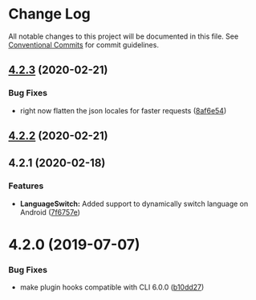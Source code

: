 # Change Log

All notable changes to this project will be documented in this file.
See [Conventional Commits](https://conventionalcommits.org) for commit guidelines.

## [4.2.3](https://github.com/lfabreges/nativescript-l/compare/v4.2.2...v4.2.3) (2020-02-21)


### Bug Fixes

* right now flatten the json locales for faster requests ([8af6e54](https://github.com/lfabreges/nativescript-l/commit/8af6e542ffcda3533db373162cf33adda667c4d4))





## [4.2.2](https://github.com/lfabreges/nativescript-l/compare/v4.1.1...v4.2.2) (2020-02-21)



## 4.2.1 (2020-02-18)


### Features

* **LanguageSwitch:** Added support to dynamically switch language on Android ([7f6757e](https://github.com/lfabreges/nativescript-l/commit/7f6757eebfd056557d36212e7d5b46ac72b67e61))



# 4.2.0 (2019-07-07)


### Bug Fixes

* make plugin hooks compatible with CLI 6.0.0 ([b10dd27](https://github.com/lfabreges/nativescript-l/commit/b10dd271be0d1b4bb0114870bedc8849e80f9746))
